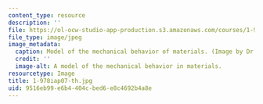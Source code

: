 ```yaml
---
content_type: resource
description: ''
file: https://ol-ocw-studio-app-production.s3.amazonaws.com/courses/1-978-from-nano-to-macro-introduction-to-atomistic-modeling-techniques-january-iap-2007/9516eb99e6b4404cbed6e8c4692b4a8e_1-978iap07-th.jpg
file_type: image/jpeg
image_metadata:
  caption: Model of the mechanical behavior of materials. (Image by Dr. Markus Buehler.)
  credit: ''
  image-alt: A model of the mechanical behavior in materials.
resourcetype: Image
title: 1-978iap07-th.jpg
uid: 9516eb99-e6b4-404c-bed6-e8c4692b4a8e
---
```

